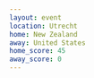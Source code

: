 ```yaml
---
layout: event
location: Utrecht
home: New Zealand
away: United States
home_score: 45
away_score: 0
---
```

